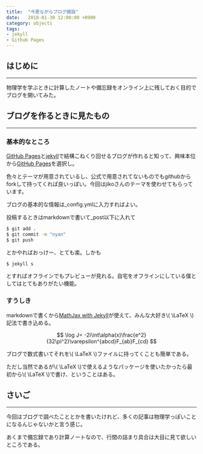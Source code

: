 ```yaml
---
title:  "今更ながらブログ開設"
date:   2018-01-30 12:00:00 +0900
category: objects
tags:
- jekyll
- Github Pages
---
```


## はじめに
------------

物理学を学ぶときに計算したノートや備忘録をオンライン上に残しておく目的でブログを開いてみた。


## ブログを作るときに見たもの
------------

### 基本的なところ
[GitHub Pages](https://pages.github.com/)と[jekyll](https://jekyllrb.com/)で結構こねくり回せるブログが作れると知って、興味本位から[GitHub Pages](https://pages.github.com/)を選択し。

色々とテーマが用意されているし、公式で用意されてないものでもgithubからforkして持ってくれば良いっぽい。今回はjikoさんのテーマを使わせてもらっています。

<div class="github-widget" data-repo="j-i-k-o/blog"></div>

ブログの基本的な情報は\_config.ymlに入力すればよい。

投稿するときはmarkdownで書いて\_post以下に入れて
```bash
$ git add .
$ git commit -m "nyan"
$ git push
```
とかやればおっけー、とても楽。しかも

```bash
$ jekyll s
```
とすればオフラインでもプレビューが見れる。自宅をオフラインにしている僕としてはとてもありがたい機能。

### すうしき

markdownで書くから[MathJax with Jekyll](http://gastonsanchez.com/opinion/2014/02/16/Mathjax-with-jekyll/)が使えて、みんな大好き\\( \LaTeX \\) 記法で書き込める。

$$ \log J= -2i\int\alpha(x)\frac{e^2}{32\pi^2}\varepsilon^{abcd}F_{ab}F_{cd} $$

ブログで数式書いてそれを\\( \LaTeX \\)ファイルに持ってくことも簡単である。

ただし当然であるが\\( \LaTeX \\)で使えるようなパッケージを使いたかったら最初から\\( \LaTeX \\)で書け、ということはある。

## さいご
-----------

今回はブログで調べたこととかを書いたけれど、多くの記事は物理学っぽいことになるんじゃないかと言う感じ。

あくまで備忘録であり計算ノートなので、行間の詰まり具合は大目に見て欲しいところである。
